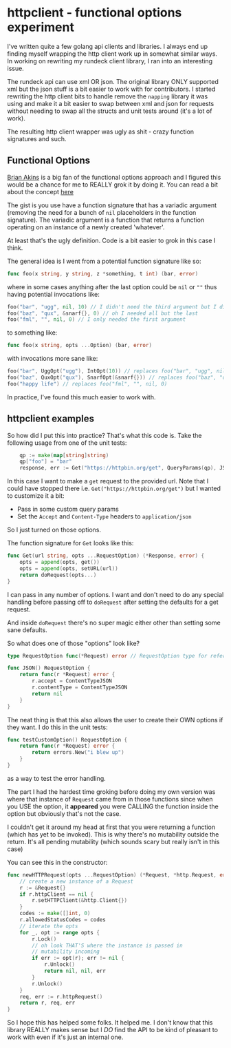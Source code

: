 # httpclient - functional options experiment

I've written quite a few golang api clients and libraries. I always end up finding myself wrapping the http client work up in somewhat similar ways.
In working on rewriting my rundeck client library, I ran into an interesting issue.

The rundeck api can use xml OR json. The original library ONLY supported xml but the json stuff is a bit easier to work with for contributors.
I started rewriting the http client bits to handle remove the `napping` library it was using and make it a bit easier to swap between xml and json for requests without needing to swap all the structs and unit tests around (it's a lot of work).

The resulting http client wrapper was ugly as shit - crazy function signatures and such.

## Functional Options

[Brian Akins](https://github.com/bakins) is a big fan of the functional options approach and I figured this would be a chance for me to REALLY grok it by doing it.
You can read a bit about the concept [here](https://dave.cheney.net/2014/10/17/functional-options-for-friendly-apis)

The gist is you use have a function signature that has a variadic argument (removing the need for a bunch of `nil` placeholders in the function signature).
The variadic argument is a function that returns a function operating on an instance of a newly created 'whatever'.

At least that's the ugly definition. Code is a bit easier to grok in this case I think.

The general idea is I went from a potential function signature like so:

```go
func foo(x string, y string, z *something, t int) (bar, error)
```

where in some cases anything after the last option could be `nil` or `""` thus having potential invocations like:

``` go
foo("bar", "ugg", nil, 10) // I didn't need the third argument but I did the fourth
foo("baz", "qux", &snarf{}, 0) // oh I needed all but the last
foo("fml", "", nil, 0) // I only needed the first argument
```

to something like:

```go
func foo(x string, opts ...Option) (bar, error)
```

with invocations more sane like:

```go
foo("bar", UggOpt("ugg"), IntOpt(10)) // replaces foo("bar", "ugg", nil, 10)
foo("baz", QuxOpt("qux"), SnarfOpt(&snarf{})) // replaces foo("baz", "qux", &snarf{}, 0)
foo("happy life") // replaces foo("fml", "", nil, 0)
```

In practice, I've found this much easier to work with.

## httpclient examples

So how did I put this into practice? That's what this code is.
Take the following usage from one of the unit tests:

```go
    qp := make(map[string]string)
    qp["foo"] = "bar"
    response, err := Get("https://httpbin.org/get", QueryParams(qp), JSON())
```

In this case I want to make a `get` request to the provided url. Note that I could have stopped there i.e. `Get("https://httpbin.org/get")` but I wanted to customize it a bit:

- Pass in some custom query params
- Set the `Accept` and `Content-Type` headers to `application/json`

So I just turned on those options.

The function signature for `Get` looks like this:

```go
func Get(url string, opts ...RequestOption) (*Response, error) {
    opts = append(opts, get())
    opts = append(opts, setURL(url))
    return doRequest(opts...)
}
```

I can pass in any number of options. I want and don't need to do any special handling before passing off to `doRequest` after setting the defaults for a get request.

And inside `doRequest` there's no super magic either other than setting some sane defaults.

So what does one of those "options" look like?

```go
type RequestOption func(*Request) error // RequestOption type for reference

func JSON() RequestOption {
    return func(r *Request) error {
        r.accept = ContentTypeJSON
        r.contentType = ContentTypeJSON
        return nil
    }
}
```

The neat thing is that this also allows the user to create their OWN options if they want. I do this in the unit tests:

```go
func testCustomOption() RequestOption {
    return func(r *Request) error {
        return errors.New("i blew up")
    }
}
```

as a way to test the error handling.

The part I had the hardest time groking before doing my own version was where that instance of `Request` came from in those functions since
when you USE the option, it **appeared** you were CALLING the function inside the option but obviously that's not the case.

I couldn't get it around my head at first that you were returning a function (which has yet to be invoked). This is why there's no mutability outside the return. It's all pending mutability (which sounds scary but really isn't in this case)

You can see this in the constructor:

```go
func newHTTPRequest(opts ...RequestOption) (*Request, *http.Request, error) {
    // create a new instance of a Request
    r := &Request{}
    if r.httpClient == nil {
        r.setHTTPClient(&http.Client{})
    }
    codes := make([]int, 0)
    r.allowedStatusCodes = codes
    // iterate the opts
    for _, opt := range opts {
        r.Lock()
        // oh look THAT'S where the instance is passed in
        // mutability incoming
        if err := opt(r); err != nil {
            r.Unlock()
            return nil, nil, err
        }
        r.Unlock()
    }
    req, err := r.httpRequest()
    return r, req, err
}
```

So I hope this has helped some folks. It helped me. I don't know that this library REALLY makes sense but I *DO* find the API to be kind of pleasant to work with even if it's just an internal one.